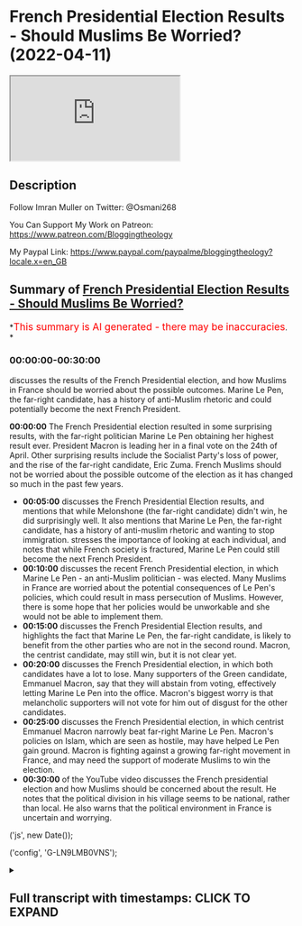 # French Presidential Election Results - Should Muslims Be Worried? (2022-04-11)

<iframe loading='lazy' allow='autoplay' src='https://www.youtube.com/embed/Gzqb26NhuAI'></iframe>

## Description

Follow Imran Muller on Twitter: @Osmani268

You Can Support My Work on Patreon:
<https://www.patreon.com/Bloggingtheology>

My Paypal Link:
<https://www.paypal.com/paypalme/bloggingtheology?locale.x=en_GB>

## Summary of [French Presidential Election Results - Should Muslims Be Worried?](https://www.youtube.com/watch?v=Gzqb26NhuAI)

*<span style="color:red; font-size:125%">This summary is AI generated - there may be inaccuracies</span>. *

### <a onclick="modifyYTiframeseektime('0')">00:00:00-00:30:00</a>

 discusses the results of the French Presidential election, and how Muslims in France should be worried about the possible outcomes. Marine Le Pen, the far-right candidate, has a history of anti-Muslim rhetoric and could potentially become the next French President.

**<a onclick="modifyYTiframeseektime('0')">00:00:00</a>** The French Presidential election resulted in some surprising results, with the far-right politician Marine Le Pen obtaining her highest result ever. President Macron is leading her in a final vote on the 24th of April. Other surprising results include the Socialist Party's loss of power, and the rise of the far-right candidate, Eric Zuma. French Muslims should not be worried about the possible outcome of the election as it has changed so much in the past few years.

* **<a onclick="modifyYTiframeseektime('300')">00:05:00</a>** discusses the French Presidential Election results, and mentions that while Melonshone (the far-right candidate) didn't win, he did surprisingly well. It also mentions that Marine Le Pen, the far-right candidate, has a history of anti-muslim rhetoric and wanting to stop immigration.  stresses the importance of looking at each individual, and notes that while French society is fractured, Marine Le Pen could still become the next French President.
* **<a onclick="modifyYTiframeseektime('600')">00:10:00</a>**  discusses the recent French Presidential election, in which Marine Le Pen - an anti-Muslim politician - was elected. Many Muslims in France are worried about the potential consequences of Le Pen's policies, which could result in mass persecution of Muslims. However, there is some hope that her policies would be unworkable and she would not be able to implement them.
* **<a onclick="modifyYTiframeseektime('900')">00:15:00</a>**  discusses the French Presidential Election results, and highlights the fact that Marine Le Pen, the far-right candidate, is likely to benefit from the other parties who are not in the second round. Macron, the centrist candidate, may still win, but it is not clear yet.
* **<a onclick="modifyYTiframeseektime('1200')">00:20:00</a>**  discusses the French Presidential election, in which both candidates have a lot to lose. Many supporters of the Green candidate, Emmanuel Macron, say that they will abstain from voting, effectively letting Marine Le Pen into the office. Macron's biggest worry is that melancholic supporters will not vote for him out of disgust for the other candidates.
* **<a onclick="modifyYTiframeseektime('1500')">00:25:00</a>**  discusses the French Presidential election, in which centrist Emmanuel Macron narrowly beat far-right Marine Le Pen. Macron's policies on Islam, which are seen as hostile, may have helped Le Pen gain ground. Macron is fighting against a growing far-right movement in France, and may need the support of moderate Muslims to win the election.
* **<a onclick="modifyYTiframeseektime('1800')">00:30:00</a>** of the YouTube video discusses the French presidential election and how Muslims should be concerned about the result. He notes that the political division in his village seems to be national, rather than local. He also warns that the political environment in France is uncertain and worrying.

('js', new Date());

('config', 'G-LN9LMB0VNS');

<details><summary><h2>Full transcript with timestamps: CLICK TO EXPAND</h2></summary>

<a onclick="modifyYTiframeseektime('3')">0:00:03</a> hello everyone and welcome to blogging  
<a onclick="modifyYTiframeseektime('5')">0:00:05</a> theology today i am delighted to talk to  
<a onclick="modifyYTiframeseektime('8')">0:00:08</a> imran muller welcome back sir  
<a onclick="modifyYTiframeseektime('11')">0:00:11</a> thank you very much for having me  
<a onclick="modifyYTiframeseektime('13')">0:00:13</a> imran as you i'm sure you know is a  
<a onclick="modifyYTiframeseektime('15')">0:00:15</a> specialist on britain's policies towards  
<a onclick="modifyYTiframeseektime('17')">0:00:17</a> muslims domestically and he has done  
<a onclick="modifyYTiframeseektime('20')">0:00:20</a> work assisting award-winning journalist  
<a onclick="modifyYTiframeseektime('22')">0:00:22</a> peter aborn on research for his  
<a onclick="modifyYTiframeseektime('24')">0:00:24</a> forthcoming book which is entitled the  
<a onclick="modifyYTiframeseektime('27')">0:00:27</a> fate of abraham why the west is wrong  
<a onclick="modifyYTiframeseektime('31')">0:00:31</a> about islam that's due to be published  
<a onclick="modifyYTiframeseektime('33')">0:00:33</a> next month  
<a onclick="modifyYTiframeseektime('35')">0:00:35</a> imran has also studied the french  
<a onclick="modifyYTiframeseektime('37')">0:00:37</a> attitude to its muslim population and is  
<a onclick="modifyYTiframeseektime('40')">0:00:40</a> particularly interested in france as a  
<a onclick="modifyYTiframeseektime('43')">0:00:43</a> comparison with britain  
<a onclick="modifyYTiframeseektime('45')">0:00:45</a> he is a student of history at cambridge  
<a onclick="modifyYTiframeseektime('48')">0:00:48</a> university and has written for  
<a onclick="modifyYTiframeseektime('50')">0:00:50</a> publications including traversing  
<a onclick="modifyYTiframeseektime('52')">0:00:52</a> tradition athwart and conservative home  
<a onclick="modifyYTiframeseektime('56')">0:00:56</a> and you can follow him on his twitter  
<a onclick="modifyYTiframeseektime('58')">0:00:58</a> handle uh at osmani 268 that's o s m a n  
<a onclick="modifyYTiframeseektime('64')">0:01:04</a> i  
<a onclick="modifyYTiframeseektime('64')">0:01:04</a> 2 6 8.  
<a onclick="modifyYTiframeseektime('67')">0:01:07</a> so  
<a onclick="modifyYTiframeseektime('68')">0:01:08</a> the 2022  
<a onclick="modifyYTiframeseektime('70')">0:01:10</a> present french presidential elections  
<a onclick="modifyYTiframeseektime('72')">0:01:12</a> took place yesterday with some  
<a onclick="modifyYTiframeseektime('75')">0:01:15</a> surprising results  
<a onclick="modifyYTiframeseektime('77')">0:01:17</a> uh here's one example the the far-right  
<a onclick="modifyYTiframeseektime('79')">0:01:19</a> politician marine le pen obtained her  
<a onclick="modifyYTiframeseektime('82')">0:01:22</a> highest result ever at the first round  
<a onclick="modifyYTiframeseektime('85')">0:01:25</a> of a presidential election on sunday  
<a onclick="modifyYTiframeseektime('89')">0:01:29</a> now she'll now go head-to-head with  
<a onclick="modifyYTiframeseektime('91')">0:01:31</a> president macron in a final vote on the  
<a onclick="modifyYTiframeseektime('94')">0:01:34</a> 24th of april and many will want to know  
<a onclick="modifyYTiframeseektime('98')">0:01:38</a> me included  
<a onclick="modifyYTiframeseektime('99')">0:01:39</a> how different could france be with le  
<a onclick="modifyYTiframeseektime('102')">0:01:42</a> pen as president  
<a onclick="modifyYTiframeseektime('105')">0:01:45</a> so could you kindly give us an update on  
<a onclick="modifyYTiframeseektime('107')">0:01:47</a> what is going on there other surprising  
<a onclick="modifyYTiframeseektime('109')">0:01:49</a> results as well and how worried should  
<a onclick="modifyYTiframeseektime('112')">0:01:52</a> french muslims be about the possible  
<a onclick="modifyYTiframeseektime('115')">0:01:55</a> outcome  
<a onclick="modifyYTiframeseektime('115')">0:01:55</a> Music  
<a onclick="modifyYTiframeseektime('117')">0:01:57</a> well i mean  
<a onclick="modifyYTiframeseektime('118')">0:01:58</a> that's a very good introduction very  
<a onclick="modifyYTiframeseektime('120')">0:02:00</a> good summary of the situation  
<a onclick="modifyYTiframeseektime('122')">0:02:02</a> the first thing that i would note is  
<a onclick="modifyYTiframeseektime('124')">0:02:04</a> that french politics  
<a onclick="modifyYTiframeseektime('126')">0:02:06</a> has changed so much  
<a onclick="modifyYTiframeseektime('128')">0:02:08</a> in the past few years so much so that  
<a onclick="modifyYTiframeseektime('130')">0:02:10</a> the two parties that used to be the main  
<a onclick="modifyYTiframeseektime('133')">0:02:13</a> political forces in the country so the  
<a onclick="modifyYTiframeseektime('136')">0:02:16</a> socialist party and the republicans have  
<a onclick="modifyYTiframeseektime('138')">0:02:18</a> been obliterated at this election so the  
<a onclick="modifyYTiframeseektime('141')">0:02:21</a> socialists um the socialist party  
<a onclick="modifyYTiframeseektime('143')">0:02:23</a> actually used to govern the country uh  
<a onclick="modifyYTiframeseektime('145')">0:02:25</a> not that long ago the socialist  
<a onclick="modifyYTiframeseektime('147')">0:02:27</a> candidate this time got one point eight  
<a onclick="modifyYTiframeseektime('149')">0:02:29</a> percent of the vote  
<a onclick="modifyYTiframeseektime('151')">0:02:31</a> yeah i mean  
<a onclick="modifyYTiframeseektime('153')">0:02:33</a> hello  
<a onclick="modifyYTiframeseektime('154')">0:02:34</a> it's very dramatic actually a dramatic  
<a onclick="modifyYTiframeseektime('157')">0:02:37</a> decline that basically is no socialist  
<a onclick="modifyYTiframeseektime('159')">0:02:39</a> party anymore essentially um and then  
<a onclick="modifyYTiframeseektime('162')">0:02:42</a> valerie cress who  
<a onclick="modifyYTiframeseektime('164')">0:02:44</a> at one point  
<a onclick="modifyYTiframeseektime('168')">0:02:48</a> looked like the front runner to  
<a onclick="modifyYTiframeseektime('169')">0:02:49</a> challenge macron so she's the republican  
<a onclick="modifyYTiframeseektime('172')">0:02:52</a> party candidate uh the center-right  
<a onclick="modifyYTiframeseektime('174')">0:02:54</a> candidate she only got 4.8 percent so uh  
<a onclick="modifyYTiframeseektime('178')">0:02:58</a> the republicans have essentially been  
<a onclick="modifyYTiframeseektime('179')">0:02:59</a> completely decimated as well uh  
<a onclick="modifyYTiframeseektime('181')">0:03:01</a> meanwhile eric zuma got 7.1 percent  
<a onclick="modifyYTiframeseektime('184')">0:03:04</a> which is  
<a onclick="modifyYTiframeseektime('186')">0:03:06</a> very disappointing for him and his  
<a onclick="modifyYTiframeseektime('188')">0:03:08</a> followers but on the other hand um it is  
<a onclick="modifyYTiframeseektime('190')">0:03:10</a> a significant achievement that he  
<a onclick="modifyYTiframeseektime('192')">0:03:12</a> started a political movement from  
<a onclick="modifyYTiframeseektime('194')">0:03:14</a> essentially nothing he got enough  
<a onclick="modifyYTiframeseektime('196')">0:03:16</a> signatures from elected officials to  
<a onclick="modifyYTiframeseektime('198')">0:03:18</a> actually be able to compete in the  
<a onclick="modifyYTiframeseektime('200')">0:03:20</a> election and then he got 7.1 percent of  
<a onclick="modifyYTiframeseektime('203')">0:03:23</a> the vote i mean that's nearly yeah one  
<a onclick="modifyYTiframeseektime('205')">0:03:25</a> in 10 french voters uh cast their vote  
<a onclick="modifyYTiframeseektime('209')">0:03:29</a> for eric zamor just a quick reminder  
<a onclick="modifyYTiframeseektime('211')">0:03:31</a> he's the guy who called for a ban on the  
<a onclick="modifyYTiframeseektime('215')">0:03:35</a> name muhammad that's how extreme his  
<a onclick="modifyYTiframeseektime('218')">0:03:38</a> anti-muslim rhetoric has been um but it  
<a onclick="modifyYTiframeseektime('221')">0:03:41</a> could be much it could have been much  
<a onclick="modifyYTiframeseektime('222')">0:03:42</a> worse he could have done much better um  
<a onclick="modifyYTiframeseektime('225')">0:03:45</a> the two candidates who will be heading  
<a onclick="modifyYTiframeseektime('227')">0:03:47</a> into the final vote on the 24th of april  
<a onclick="modifyYTiframeseektime('231')">0:03:51</a> are president macron and as you  
<a onclick="modifyYTiframeseektime('233')">0:03:53</a> mentioned marine le pen so macron has  
<a onclick="modifyYTiframeseektime('236')">0:03:56</a> got  
<a onclick="modifyYTiframeseektime('237')">0:03:57</a> 27.8 percent of the vote which is  
<a onclick="modifyYTiframeseektime('239')">0:03:59</a> actually um  
<a onclick="modifyYTiframeseektime('241')">0:04:01</a> very good for him he he did much better  
<a onclick="modifyYTiframeseektime('244')">0:04:04</a> than some people were expecting and then  
<a onclick="modifyYTiframeseektime('246')">0:04:06</a> it looked like he would do earlier in  
<a onclick="modifyYTiframeseektime('249')">0:04:09</a> the race and i think he was really  
<a onclick="modifyYTiframeseektime('250')">0:04:10</a> helped by actually russia's horrific  
<a onclick="modifyYTiframeseektime('253')">0:04:13</a> invasion of ukraine because he began to  
<a onclick="modifyYTiframeseektime('256')">0:04:16</a> look like more of a statesman and a lot  
<a onclick="modifyYTiframeseektime('258')">0:04:18</a> of french people who maybe didn't like  
<a onclick="modifyYTiframeseektime('261')">0:04:21</a> macron thought well at least he's  
<a onclick="modifyYTiframeseektime('263')">0:04:23</a> someone who actually looks like he can  
<a onclick="modifyYTiframeseektime('265')">0:04:25</a> be a proper president and lead the  
<a onclick="modifyYTiframeseektime('267')">0:04:27</a> country and we don't really trust marine  
<a onclick="modifyYTiframeseektime('270')">0:04:30</a> le pen to do that so uh macron is  
<a onclick="modifyYTiframeseektime('273')">0:04:33</a> leading le pen by about four percentage  
<a onclick="modifyYTiframeseektime('275')">0:04:35</a> points um and it it's not ultimately  
<a onclick="modifyYTiframeseektime('278')">0:04:38</a> that much he's done well but he faces a  
<a onclick="modifyYTiframeseektime('281')">0:04:41</a> significant uh challenge because you  
<a onclick="modifyYTiframeseektime('283')">0:04:43</a> know it's gonna be macron versus le pen  
<a onclick="modifyYTiframeseektime('286')">0:04:46</a> just those two uh in the final round i  
<a onclick="modifyYTiframeseektime('288')">0:04:48</a> think though the truly remarkable thing  
<a onclick="modifyYTiframeseektime('291')">0:04:51</a> about this election is that uh melon  
<a onclick="modifyYTiframeseektime('297')">0:04:57</a> uh the main left wing uh candidate he  
<a onclick="modifyYTiframeseektime('299')">0:04:59</a> got 22 percent of the vote  
<a onclick="modifyYTiframeseektime('302')">0:05:02</a> i was i was very surprised to see that i  
<a onclick="modifyYTiframeseektime('305')">0:05:05</a> mean  
<a onclick="modifyYTiframeseektime('306')">0:05:06</a> incredible um advance for him  
<a onclick="modifyYTiframeseektime('308')">0:05:08</a> politically i didn't see that happening  
<a onclick="modifyYTiframeseektime('310')">0:05:10</a> it is and he just got you know so it's  
<a onclick="modifyYTiframeseektime('312')">0:05:12</a> just like one  
<a onclick="modifyYTiframeseektime('314')">0:05:14</a> one percent less than le pen actually i  
<a onclick="modifyYTiframeseektime('316')">0:05:16</a> mean that's extraordinary now melons  
<a onclick="modifyYTiframeseektime('319')">0:05:19</a> supporters will all say that well the  
<a onclick="modifyYTiframeseektime('321')">0:05:21</a> fact that we have a divided left is why  
<a onclick="modifyYTiframeseektime('324')">0:05:24</a> melon shawn uh isn't placing macron in  
<a onclick="modifyYTiframeseektime('327')">0:05:27</a> the final round because you know four  
<a onclick="modifyYTiframeseektime('329')">0:05:29</a> point six percent of the vote went to  
<a onclick="modifyYTiframeseektime('331')">0:05:31</a> the green candidate uh yannick jadal um  
<a onclick="modifyYTiframeseektime('334')">0:05:34</a> the communist party candidate got 2.3  
<a onclick="modifyYTiframeseektime('337')">0:05:37</a> percent so actually if the left hadn't  
<a onclick="modifyYTiframeseektime('339')">0:05:39</a> been divided like that melonshone would  
<a onclick="modifyYTiframeseektime('341')">0:05:41</a> easily have surpassed uh le pen but you  
<a onclick="modifyYTiframeseektime('345')">0:05:45</a> know it's not to be but it is  
<a onclick="modifyYTiframeseektime('346')">0:05:46</a> extraordinary that people voted for that  
<a onclick="modifyYTiframeseektime('348')">0:05:48</a> melon he's rejected the  
<a onclick="modifyYTiframeseektime('352')">0:05:52</a> anti-immigrant rhetoric of both eric  
<a onclick="modifyYTiframeseektime('354')">0:05:54</a> zamor marine le pen and actually  
<a onclick="modifyYTiframeseektime('356')">0:05:56</a> procrasti as well he's also uh so he he  
<a onclick="modifyYTiframeseektime('359')">0:05:59</a> has a islamophobic record i should say  
<a onclick="modifyYTiframeseektime('362')">0:06:02</a> this islamophobia in france um straddles  
<a onclick="modifyYTiframeseektime('366')">0:06:06</a> the entire political spectrum so  
<a onclick="modifyYTiframeseektime('369')">0:06:09</a> melonshone has a record of saying uh you  
<a onclick="modifyYTiframeseektime('372')">0:06:12</a> know in france we don't wear the  
<a onclick="modifyYTiframeseektime('373')">0:06:13</a> headscarf he's been against muslim women  
<a onclick="modifyYTiframeseektime('376')">0:06:16</a> wearing the headscarf actually le pen a  
<a onclick="modifyYTiframeseektime('379')">0:06:19</a> few years ago she went to lebanon and  
<a onclick="modifyYTiframeseektime('381')">0:06:21</a> she entered a mosque she refused to  
<a onclick="modifyYTiframeseektime('384')">0:06:24</a> cover her head and melanchol defended  
<a onclick="modifyYTiframeseektime('386')">0:06:26</a> her and said no one tells french people  
<a onclick="modifyYTiframeseektime('389')">0:06:29</a> what to wear so how's this great  
<a onclick="modifyYTiframeseektime('390')">0:06:30</a> actually i actually remember that i  
<a onclick="modifyYTiframeseektime('392')">0:06:32</a> remember thinking what you know how can  
<a onclick="modifyYTiframeseektime('394')">0:06:34</a> the political left be supporting the far  
<a onclick="modifyYTiframeseektime('396')">0:06:36</a> right over what issue oh bashing muslims  
<a onclick="modifyYTiframeseektime('399')">0:06:39</a> that's when they're united oh god  
<a onclick="modifyYTiframeseektime('402')">0:06:42</a> yeah  
<a onclick="modifyYTiframeseektime('402')">0:06:42</a> exactly support for legacy for france's  
<a onclick="modifyYTiframeseektime('405')">0:06:45</a> secularism has been um it is hegemonic  
<a onclick="modifyYTiframeseektime('409')">0:06:49</a> uh but melon shawn he's shifted uh  
<a onclick="modifyYTiframeseektime('412')">0:06:52</a> more recently in the past few years so  
<a onclick="modifyYTiframeseektime('414')">0:06:54</a> in in 2020 when uh macron was ramping up  
<a onclick="modifyYTiframeseektime('417')">0:06:57</a> his um assault on muslim civil society  
<a onclick="modifyYTiframeseektime('420')">0:07:00</a> an anti-muslim rhetoric was really  
<a onclick="modifyYTiframeseektime('422')">0:07:02</a> reaching fever pitch  
<a onclick="modifyYTiframeseektime('425')">0:07:05</a> melancholism doesn't mean that we have  
<a onclick="modifyYTiframeseektime('427')">0:07:07</a> to hate a religion he said that in  
<a onclick="modifyYTiframeseektime('429')">0:07:09</a> france there is hatred of muslims dis uh  
<a onclick="modifyYTiframeseektime('432')">0:07:12</a> disguised as secularism so he has come  
<a onclick="modifyYTiframeseektime('435')">0:07:15</a> out against you know zamor's rhetoric he  
<a onclick="modifyYTiframeseektime('438')">0:07:18</a> ferociously debated zamor on what it  
<a onclick="modifyYTiframeseektime('441')">0:07:21</a> means to be french zamora was suggesting  
<a onclick="modifyYTiframeseektime('443')">0:07:23</a> that muslim migration is a threat to  
<a onclick="modifyYTiframeseektime('445')">0:07:25</a> france uh melanchol was opposing this  
<a onclick="modifyYTiframeseektime('448')">0:07:28</a> and he does have significant support  
<a onclick="modifyYTiframeseektime('450')">0:07:30</a> from uh ethnic minorities in france uh  
<a onclick="modifyYTiframeseektime('453')">0:07:33</a> and particularly uh north africans  
<a onclick="modifyYTiframeseektime('456')">0:07:36</a> actually so melancholy recognized that  
<a onclick="modifyYTiframeseektime('458')">0:07:38</a> um he needs to tap into that electorate  
<a onclick="modifyYTiframeseektime('461')">0:07:41</a> and uh that is not helpful for him to  
<a onclick="modifyYTiframeseektime('464')">0:07:44</a> also be jumping on the kind of uh  
<a onclick="modifyYTiframeseektime('467')">0:07:47</a> anti-muslim bandwagon so it's very  
<a onclick="modifyYTiframeseektime('469')">0:07:49</a> interesting that uh 22  
<a onclick="modifyYTiframeseektime('472')">0:07:52</a> of voters decided to back melonshot with  
<a onclick="modifyYTiframeseektime('475')">0:07:55</a> his rejection of the far-right populism  
<a onclick="modifyYTiframeseektime('479')">0:07:59</a> of uh marine le pen and eric zuma and  
<a onclick="modifyYTiframeseektime('482')">0:08:02</a> very significant and it really shows  
<a onclick="modifyYTiframeseektime('484')">0:08:04</a> that we can't you know we should never  
<a onclick="modifyYTiframeseektime('486')">0:08:06</a> judge um an entire people by you know  
<a onclick="modifyYTiframeseektime('489')">0:08:09</a> the actions or opinions of some some  
<a onclick="modifyYTiframeseektime('492')">0:08:12</a> within them you always look for the  
<a onclick="modifyYTiframeseektime('493')">0:08:13</a> individual there are individuals there  
<a onclick="modifyYTiframeseektime('495')">0:08:15</a> are there are many many people in france  
<a onclick="modifyYTiframeseektime('498')">0:08:18</a> who oppose the persecution of muslims  
<a onclick="modifyYTiframeseektime('500')">0:08:20</a> and say well  
<a onclick="modifyYTiframeseektime('501')">0:08:21</a> they are french citizens as well they  
<a onclick="modifyYTiframeseektime('504')">0:08:24</a> have the right to be here we shouldn't  
<a onclick="modifyYTiframeseektime('505')">0:08:25</a> oppose them there are lots of french  
<a onclick="modifyYTiframeseektime('507')">0:08:27</a> people who do think that and i would  
<a onclick="modifyYTiframeseektime('509')">0:08:29</a> stress that point to um the listeners  
<a onclick="modifyYTiframeseektime('512')">0:08:32</a> no no it's a very good point and  
<a onclick="modifyYTiframeseektime('514')">0:08:34</a> intriguing in my region of france where  
<a onclick="modifyYTiframeseektime('515')">0:08:35</a> i live in the in the shares which is  
<a onclick="modifyYTiframeseektime('517')">0:08:37</a> sort of south west france the uh the  
<a onclick="modifyYTiframeseektime('519')">0:08:39</a> split and the vote was pretty much the  
<a onclick="modifyYTiframeseektime('521')">0:08:41</a> same actually in that in that particular  
<a onclick="modifyYTiframeseektime('523')">0:08:43</a> region as it was uh nationally and even  
<a onclick="modifyYTiframeseektime('526')">0:08:46</a> in my village the the split has been  
<a onclick="modifyYTiframeseektime('528')">0:08:48</a> exactly the same so it looks as if  
<a onclick="modifyYTiframeseektime('530')">0:08:50</a> french society is uh fractured uh in in  
<a onclick="modifyYTiframeseektime('534')">0:08:54</a> in that way across the board but the the  
<a onclick="modifyYTiframeseektime('536')">0:08:56</a> the question i really have is about uh  
<a onclick="modifyYTiframeseektime('539')">0:08:59</a> this politician marine le pen who now i  
<a onclick="modifyYTiframeseektime('542')">0:09:02</a> mean there's a couple there's a couple  
<a onclick="modifyYTiframeseektime('543')">0:09:03</a> of weeks really now uh until the  
<a onclick="modifyYTiframeseektime('545')">0:09:05</a> election and anything as we know as  
<a onclick="modifyYTiframeseektime('547')">0:09:07</a> you've said anything can happen uh in  
<a onclick="modifyYTiframeseektime('550')">0:09:10</a> you know weak the cliche in britain is a  
<a onclick="modifyYTiframeseektime('552')">0:09:12</a> weak as a long term in politics two  
<a onclick="modifyYTiframeseektime('553')">0:09:13</a> weeks in france is even longer um  
<a onclick="modifyYTiframeseektime('556')">0:09:16</a> anything can happen so if she was  
<a onclick="modifyYTiframeseektime('559')">0:09:19</a> to become the next president of the  
<a onclick="modifyYTiframeseektime('562')">0:09:22</a> republic um what kind of france can we  
<a onclick="modifyYTiframeseektime('565')">0:09:25</a> expect to see what's going to happen to  
<a onclick="modifyYTiframeseektime('568')">0:09:28</a> what's what's she going to do do you  
<a onclick="modifyYTiframeseektime('570')">0:09:30</a> think  
<a onclick="modifyYTiframeseektime('571')">0:09:31</a> well i think it will be  
<a onclick="modifyYTiframeseektime('573')">0:09:33</a> very troubling she's not  
<a onclick="modifyYTiframeseektime('575')">0:09:35</a> her platform is not so dramatic as eric  
<a onclick="modifyYTiframeseektime('578')">0:09:38</a> zuma's who wanted to stop immigration  
<a onclick="modifyYTiframeseektime('580')">0:09:40</a> and you know ban arabic names um but le  
<a onclick="modifyYTiframeseektime('584')">0:09:44</a> pen is from the national rally party  
<a onclick="modifyYTiframeseektime('586')">0:09:46</a> which is renamed it used to be the  
<a onclick="modifyYTiframeseektime('588')">0:09:48</a> national front  
<a onclick="modifyYTiframeseektime('589')">0:09:49</a> um  
<a onclick="modifyYTiframeseektime('590')">0:09:50</a> and her father jean-marie le pen uh was  
<a onclick="modifyYTiframeseektime('594')">0:09:54</a> a very famous politician now this party  
<a onclick="modifyYTiframeseektime('597')">0:09:57</a> uh is a far-right party actually one of  
<a onclick="modifyYTiframeseektime('599')">0:09:59</a> their main barriers still today is that  
<a onclick="modifyYTiframeseektime('602')">0:10:02</a> many elderly people in france really see  
<a onclick="modifyYTiframeseektime('605')">0:10:05</a> them as having this far-right stigma  
<a onclick="modifyYTiframeseektime('607')">0:10:07</a> because they were  
<a onclick="modifyYTiframeseektime('608')">0:10:08</a> it was known for being a very  
<a onclick="modifyYTiframeseektime('610')">0:10:10</a> anti-semitic party actually a couple of  
<a onclick="modifyYTiframeseektime('613')">0:10:13</a> decades ago uh and uh this is a party  
<a onclick="modifyYTiframeseektime('616')">0:10:16</a> that opposed algerian independence so it  
<a onclick="modifyYTiframeseektime('619')">0:10:19</a> absolutely opposed france giving up  
<a onclick="modifyYTiframeseektime('622')">0:10:22</a> algeria so it has that legacy le pen has  
<a onclick="modifyYTiframeseektime('625')">0:10:25</a> always been  
<a onclick="modifyYTiframeseektime('627')">0:10:27</a> anti-muslim in her politics  
<a onclick="modifyYTiframeseektime('630')">0:10:30</a> ferociously so um her current platform  
<a onclick="modifyYTiframeseektime('633')">0:10:33</a> is that she wants to  
<a onclick="modifyYTiframeseektime('635')">0:10:35</a> ban  
<a onclick="modifyYTiframeseektime('636')">0:10:36</a> the  
<a onclick="modifyYTiframeseektime('637')">0:10:37</a> hijab  
<a onclick="modifyYTiframeseektime('638')">0:10:38</a> in all public places so currently the  
<a onclick="modifyYTiframeseektime('640')">0:10:40</a> hijab is banned in you know schools the  
<a onclick="modifyYTiframeseektime('643')">0:10:43</a> face veil is banned everywhere le pen  
<a onclick="modifyYTiframeseektime('645')">0:10:45</a> says no hijab in public places which is  
<a onclick="modifyYTiframeseektime('648')">0:10:48</a> remarkable because people are still  
<a onclick="modifyYTiframeseektime('650')">0:10:50</a> allowed to wear hoodies  
<a onclick="modifyYTiframeseektime('652')">0:10:52</a> so you can cover your head in some ways  
<a onclick="modifyYTiframeseektime('654')">0:10:54</a> but if it's if it's seen as a sign of  
<a onclick="modifyYTiframeseektime('656')">0:10:56</a> muslimness or islamic practice then it's  
<a onclick="modifyYTiframeseektime('659')">0:10:59</a> unacceptable  
<a onclick="modifyYTiframeseektime('662')">0:11:02</a> but that would result in mass  
<a onclick="modifyYTiframeseektime('664')">0:11:04</a> persecution of muslims in france i i i  
<a onclick="modifyYTiframeseektime('667')">0:11:07</a> mean  
<a onclick="modifyYTiframeseektime('668')">0:11:08</a> in my kind of subjective impression i i  
<a onclick="modifyYTiframeseektime('670')">0:11:10</a> don't get the impression that  
<a onclick="modifyYTiframeseektime('672')">0:11:12</a> muslim sisters wear the hijab as much as  
<a onclick="modifyYTiframeseektime('674')">0:11:14</a> they do in britain i mean in my kind of  
<a onclick="modifyYTiframeseektime('676')">0:11:16</a> toulouse and that but nevertheless it  
<a onclick="modifyYTiframeseektime('678')">0:11:18</a> will if the police have to enforce this  
<a onclick="modifyYTiframeseektime('680')">0:11:20</a> that means they're going to be basically  
<a onclick="modifyYTiframeseektime('682')">0:11:22</a> agents of persecution  
<a onclick="modifyYTiframeseektime('684')">0:11:24</a> on a massive  
<a onclick="modifyYTiframeseektime('687')">0:11:27</a> industrial scale targeting muslim women  
<a onclick="modifyYTiframeseektime('689')">0:11:29</a> and forcing them to deny their faith by  
<a onclick="modifyYTiframeseektime('692')">0:11:32</a> taking off  
<a onclick="modifyYTiframeseektime('693')">0:11:33</a> what is very  
<a onclick="modifyYTiframeseektime('694')">0:11:34</a> in a sense trivial a head scarf is not a  
<a onclick="modifyYTiframeseektime('696')">0:11:36</a> big deal and it would just  
<a onclick="modifyYTiframeseektime('698')">0:11:38</a> it would almost be like civil war it  
<a onclick="modifyYTiframeseektime('700')">0:11:40</a> would be  
<a onclick="modifyYTiframeseektime('701')">0:11:41</a> unspeakable in a an allegedly modern  
<a onclick="modifyYTiframeseektime('704')">0:11:44</a> liberal democracy in the west for that  
<a onclick="modifyYTiframeseektime('706')">0:11:46</a> to happen you know just reminds me of  
<a onclick="modifyYTiframeseektime('709')">0:11:49</a> similar incidents in the 1930s even it  
<a onclick="modifyYTiframeseektime('712')">0:11:52</a> would just be absolutely extraordinary i  
<a onclick="modifyYTiframeseektime('714')">0:11:54</a> just can't imagine how it would work in  
<a onclick="modifyYTiframeseektime('715')">0:11:55</a> practice as i'm trying to say  
<a onclick="modifyYTiframeseektime('717')">0:11:57</a> um yeah no  
<a onclick="modifyYTiframeseektime('719')">0:11:59</a> neither can i actually um and it it  
<a onclick="modifyYTiframeseektime('722')">0:12:02</a> would be um forced forced assimilation  
<a onclick="modifyYTiframeseektime('725')">0:12:05</a> um  
<a onclick="modifyYTiframeseektime('727')">0:12:07</a> it would make life  
<a onclick="modifyYTiframeseektime('728')">0:12:08</a> unlivable for many  
<a onclick="modifyYTiframeseektime('731')">0:12:11</a> women across the country actually they'd  
<a onclick="modifyYTiframeseektime('733')">0:12:13</a> have to make they'd have to make that  
<a onclick="modifyYTiframeseektime('735')">0:12:15</a> decision you know um  
<a onclick="modifyYTiframeseektime('738')">0:12:18</a> for the police it would be an  
<a onclick="modifyYTiframeseektime('739')">0:12:19</a> extraordinary task i mean it's it's  
<a onclick="modifyYTiframeseektime('742')">0:12:22</a> one can imagine that what would actually  
<a onclick="modifyYTiframeseektime('744')">0:12:24</a> happen is that in many areas where there  
<a onclick="modifyYTiframeseektime('747')">0:12:27</a> are lots of muslims uh women actually  
<a onclick="modifyYTiframeseektime('750')">0:12:30</a> would walk around  
<a onclick="modifyYTiframeseektime('751')">0:12:31</a> still wearing  
<a onclick="modifyYTiframeseektime('753')">0:12:33</a> the head stuff and um you know and then  
<a onclick="modifyYTiframeseektime('755')">0:12:35</a> a police car would come past and  
<a onclick="modifyYTiframeseektime('757')">0:12:37</a> everyone would say look police and  
<a onclick="modifyYTiframeseektime('759')">0:12:39</a> you can imagine it it'll be absolute  
<a onclick="modifyYTiframeseektime('761')">0:12:41</a> chaos and and people would uh resist it  
<a onclick="modifyYTiframeseektime('764')">0:12:44</a> reasonably uh they wouldn't want to just  
<a onclick="modifyYTiframeseektime('767')">0:12:47</a> so obey everyone wouldn't say yes this  
<a onclick="modifyYTiframeseektime('769')">0:12:49</a> is fine but there'd also be um  
<a onclick="modifyYTiframeseektime('772')">0:12:52</a> significant pushback from uh  
<a onclick="modifyYTiframeseektime('776')">0:12:56</a> the judiciary i think uh i think the  
<a onclick="modifyYTiframeseektime('780')">0:13:00</a> the machinery of the state would be  
<a onclick="modifyYTiframeseektime('782')">0:13:02</a> against le pen if she came into power  
<a onclick="modifyYTiframeseektime('785')">0:13:05</a> and wouldn't allow her to uh actually  
<a onclick="modifyYTiframeseektime('788')">0:13:08</a> implement some of this more extreme  
<a onclick="modifyYTiframeseektime('790')">0:13:10</a> stuff so so there is that hope because  
<a onclick="modifyYTiframeseektime('793')">0:13:13</a> they you know um these people don't they  
<a onclick="modifyYTiframeseektime('795')">0:13:15</a> don't agree with le pen's platform and  
<a onclick="modifyYTiframeseektime('798')">0:13:18</a> actually  
<a onclick="modifyYTiframeseektime('799')">0:13:19</a> the judiciary has a record of sometimes  
<a onclick="modifyYTiframeseektime('802')">0:13:22</a> actually reigning in some of the extreme  
<a onclick="modifyYTiframeseektime('805')">0:13:25</a> uh populism and saying that no this is  
<a onclick="modifyYTiframeseektime('808')">0:13:28</a> discrimination this isn't fair so there  
<a onclick="modifyYTiframeseektime('810')">0:13:30</a> is that hope uh that a lot of le pen's  
<a onclick="modifyYTiframeseektime('813')">0:13:33</a> platform would be unworkable and that  
<a onclick="modifyYTiframeseektime('815')">0:13:35</a> she won't be able to do it but imagine  
<a onclick="modifyYTiframeseektime('817')">0:13:37</a> being a muslim and having a president  
<a onclick="modifyYTiframeseektime('820')">0:13:40</a> who wants to do that stuff even if it's  
<a onclick="modifyYTiframeseektime('822')">0:13:42</a> not actually being implemented it's  
<a onclick="modifyYTiframeseektime('824')">0:13:44</a> still very significant and then you can  
<a onclick="modifyYTiframeseektime('826')">0:13:46</a> imagine how the rhetoric might escalate  
<a onclick="modifyYTiframeseektime('828')">0:13:48</a> as well but le pen she also has other  
<a onclick="modifyYTiframeseektime('830')">0:13:50</a> policies targeting muslims and she has  
<a onclick="modifyYTiframeseektime('833')">0:13:53</a> blatantly nativist political policies so  
<a onclick="modifyYTiframeseektime('835')">0:13:55</a> she says um we should prioritize native  
<a onclick="modifyYTiframeseektime('839')">0:13:59</a> french citizens when it comes to um  
<a onclick="modifyYTiframeseektime('843')">0:14:03</a> health care and housing and that kind of  
<a onclick="modifyYTiframeseektime('845')">0:14:05</a> thing i mean all this would be  
<a onclick="modifyYTiframeseektime('846')">0:14:06</a> absolutely unthinkable in britain you  
<a onclick="modifyYTiframeseektime('849')">0:14:09</a> couldn't i mean the conservative  
<a onclick="modifyYTiframeseektime('850')">0:14:10</a> government you couldn't imagine  
<a onclick="modifyYTiframeseektime('853')">0:14:13</a> them saying anything like that it'd be  
<a onclick="modifyYTiframeseektime('855')">0:14:15</a> completely beyond the pale but that is  
<a onclick="modifyYTiframeseektime('857')">0:14:17</a> being proposed by le pen she's also  
<a onclick="modifyYTiframeseektime('860')">0:14:20</a> saying something extraordinary which is  
<a onclick="modifyYTiframeseektime('862')">0:14:22</a> that we should strip french citizenship  
<a onclick="modifyYTiframeseektime('865')">0:14:25</a> from those who espouse extreme islamist  
<a onclick="modifyYTiframeseektime('868')">0:14:28</a> views now the problem is is that you  
<a onclick="modifyYTiframeseektime('871')">0:14:31</a> know  
<a onclick="modifyYTiframeseektime('872')">0:14:32</a> how is extreme islamists being defined  
<a onclick="modifyYTiframeseektime('875')">0:14:35</a> because japan defines islamists as you  
<a onclick="modifyYTiframeseektime('878')">0:14:38</a> know just conservative muslim practice  
<a onclick="modifyYTiframeseektime('881')">0:14:41</a> and  
<a onclick="modifyYTiframeseektime('881')">0:14:41</a> defending the hijab for example wouldn't  
<a onclick="modifyYTiframeseektime('883')">0:14:43</a> women have a right  
<a onclick="modifyYTiframeseektime('885')">0:14:45</a> extreme radical stripping of history but  
<a onclick="modifyYTiframeseektime('888')">0:14:48</a> by the way a lot of muslims are  
<a onclick="modifyYTiframeseektime('889')">0:14:49</a> obviously uh in france are born in  
<a onclick="modifyYTiframeseektime('891')">0:14:51</a> france um  
<a onclick="modifyYTiframeseektime('893')">0:14:53</a> stripped of their citizenship where they  
<a onclick="modifyYTiframeseektime('895')">0:14:55</a> gonna go  
<a onclick="modifyYTiframeseektime('896')">0:14:56</a> iceland norway i mean seriously i mean  
<a onclick="modifyYTiframeseektime('899')">0:14:59</a> where do you go to a stateless person  
<a onclick="modifyYTiframeseektime('901')">0:15:01</a> who's actually born in the country  
<a onclick="modifyYTiframeseektime('902')">0:15:02</a> you've just taken his country from i  
<a onclick="modifyYTiframeseektime('903')">0:15:03</a> don't get the logic of that um anyway  
<a onclick="modifyYTiframeseektime('906')">0:15:06</a> it's a completely unworkable plan and it  
<a onclick="modifyYTiframeseektime('908')">0:15:08</a> sends a quite chilling message to um you  
<a onclick="modifyYTiframeseektime('912')">0:15:12</a> know to to muslims that they're not as  
<a onclick="modifyYTiframeseektime('914')">0:15:14</a> french as other people because their  
<a onclick="modifyYTiframeseektime('916')">0:15:16</a> citizenship is conditional on them  
<a onclick="modifyYTiframeseektime('918')">0:15:18</a> actually having the right views so it's  
<a onclick="modifyYTiframeseektime('920')">0:15:20</a> it's an extreme uh implementation of  
<a onclick="modifyYTiframeseektime('923')">0:15:23</a> thought crime actually very very  
<a onclick="modifyYTiframeseektime('926')">0:15:26</a> worrying uh for french muslims so the  
<a onclick="modifyYTiframeseektime('928')">0:15:28</a> platform is it's not quite as extreme as  
<a onclick="modifyYTiframeseektime('930')">0:15:30</a> zamus and she has she she hasn't  
<a onclick="modifyYTiframeseektime('933')">0:15:33</a> exactly  
<a onclick="modifyYTiframeseektime('934')">0:15:34</a> prioritized um the discussion of islam  
<a onclick="modifyYTiframeseektime('938')">0:15:38</a> in her election campaign because she's  
<a onclick="modifyYTiframeseektime('940')">0:15:40</a> wanted to distinguish herself from zamos  
<a onclick="modifyYTiframeseektime('943')">0:15:43</a> so she's wanted to say well summer's the  
<a onclick="modifyYTiframeseektime('945')">0:15:45</a> kind of um the crazy far right one uh  
<a onclick="modifyYTiframeseektime('948')">0:15:48</a> that you should be scared of compared to  
<a onclick="modifyYTiframeseektime('950')">0:15:50</a> him i'm reasonable i have all these um  
<a onclick="modifyYTiframeseektime('953')">0:15:53</a> you know views on the economy she does  
<a onclick="modifyYTiframeseektime('954')">0:15:54</a> have lots of other policies economic  
<a onclick="modifyYTiframeseektime('957')">0:15:57</a> policies um but she does there is this  
<a onclick="modifyYTiframeseektime('960')">0:16:00</a> core um  
<a onclick="modifyYTiframeseektime('962')">0:16:02</a> anti-muslim impetus to uh le pen's  
<a onclick="modifyYTiframeseektime('965')">0:16:05</a> politics but i think people should be  
<a onclick="modifyYTiframeseektime('967')">0:16:07</a> very worried about  
<a onclick="modifyYTiframeseektime('969')">0:16:09</a> doesn't she want to get france out of  
<a onclick="modifyYTiframeseektime('971')">0:16:11</a> nato and and possibly out of the eu as  
<a onclick="modifyYTiframeseektime('974')">0:16:14</a> well i mean she so she's gone back on on  
<a onclick="modifyYTiframeseektime('976')">0:16:16</a> some of those older she used to be  
<a onclick="modifyYTiframeseektime('978')">0:16:18</a> anti-eu now she's actually she's given  
<a onclick="modifyYTiframeseektime('981')">0:16:21</a> up on that because it was proving  
<a onclick="modifyYTiframeseektime('983')">0:16:23</a> a lot of these positions were just  
<a onclick="modifyYTiframeseektime('984')">0:16:24</a> proving too toxic you know previously  
<a onclick="modifyYTiframeseektime('987')">0:16:27</a> she had some sort of sympathy for putin  
<a onclick="modifyYTiframeseektime('990')">0:16:30</a> as well she's obviously gone back on  
<a onclick="modifyYTiframeseektime('992')">0:16:32</a> that now because it's so it's considered  
<a onclick="modifyYTiframeseektime('994')">0:16:34</a> a little bit unacceptable yeah yeah yeah  
<a onclick="modifyYTiframeseektime('998')">0:16:38</a> exactly so le pen has undergone a  
<a onclick="modifyYTiframeseektime('1000')">0:16:40</a> rebranding and actually is quite a  
<a onclick="modifyYTiframeseektime('1002')">0:16:42</a> successful uh rebranding i think  
<a onclick="modifyYTiframeseektime('1005')">0:16:45</a> right so she doesn't want to leave nato  
<a onclick="modifyYTiframeseektime('1007')">0:16:47</a> anymore as well is that still no no as  
<a onclick="modifyYTiframeseektime('1010')">0:16:50</a> as far as i'm as far as i know um that's  
<a onclick="modifyYTiframeseektime('1012')">0:16:52</a> not on the table anymore right so she's  
<a onclick="modifyYTiframeseektime('1014')">0:16:54</a> clipped back a lot of her more radical  
<a onclick="modifyYTiframeseektime('1016')">0:16:56</a> policies uh except when it comes uh  
<a onclick="modifyYTiframeseektime('1019')">0:16:59</a> uh to to muslims it seems so next  
<a onclick="modifyYTiframeseektime('1022')">0:17:02</a> question really is we got a couple of  
<a onclick="modifyYTiframeseektime('1023')">0:17:03</a> weeks then until the uh final vote on  
<a onclick="modifyYTiframeseektime('1026')">0:17:06</a> the 24th of april in france a lot can  
<a onclick="modifyYTiframeseektime('1029')">0:17:09</a> happen between now and then but just  
<a onclick="modifyYTiframeseektime('1032')">0:17:12</a> just speculating for a second so i'm  
<a onclick="modifyYTiframeseektime('1034')">0:17:14</a> assuming that zamor's support the seven  
<a onclick="modifyYTiframeseektime('1037')">0:17:17</a> point whatever it was support that went  
<a onclick="modifyYTiframeseektime('1039')">0:17:19</a> to him during the first round will  
<a onclick="modifyYTiframeseektime('1041')">0:17:21</a> automatically go to le pen i mean who  
<a onclick="modifyYTiframeseektime('1043')">0:17:23</a> else they're going to vote for they're  
<a onclick="modifyYTiframeseektime('1043')">0:17:23</a> not going to vote for  
<a onclick="modifyYTiframeseektime('1045')">0:17:25</a> the socialists or macron are they so  
<a onclick="modifyYTiframeseektime('1047')">0:17:27</a> okay so she'll benefit from that  
<a onclick="modifyYTiframeseektime('1049')">0:17:29</a> but then macron may well benefit from  
<a onclick="modifyYTiframeseektime('1053')">0:17:33</a> uh the the other parties uh who are not  
<a onclick="modifyYTiframeseektime('1056')">0:17:36</a> in the in the second round so  
<a onclick="modifyYTiframeseektime('1058')">0:17:38</a> how's this all gonna balance out do you  
<a onclick="modifyYTiframeseektime('1060')">0:17:40</a> think in the maths  
<a onclick="modifyYTiframeseektime('1061')">0:17:41</a> is macron gonna win because he will get  
<a onclick="modifyYTiframeseektime('1064')">0:17:44</a> the others supporting him during the  
<a onclick="modifyYTiframeseektime('1066')">0:17:46</a> second round  
<a onclick="modifyYTiframeseektime('1068')">0:17:48</a> um  
<a onclick="modifyYTiframeseektime('1069')">0:17:49</a> unfortunately i don't think it uh i  
<a onclick="modifyYTiframeseektime('1071')">0:17:51</a> don't think it is very clear that macron  
<a onclick="modifyYTiframeseektime('1074')">0:17:54</a> will win um the the maths doesn't  
<a onclick="modifyYTiframeseektime('1076')">0:17:56</a> support of course uh you know  
<a onclick="modifyYTiframeseektime('1078')">0:17:58</a> there are two weeks left a lot can  
<a onclick="modifyYTiframeseektime('1082')">0:18:02</a> happen in two weeks so anyway we can't  
<a onclick="modifyYTiframeseektime('1084')">0:18:04</a> sort of look at the picture today and  
<a onclick="modifyYTiframeseektime('1086')">0:18:06</a> say and map that onto two weeks from now  
<a onclick="modifyYTiframeseektime('1089')">0:18:09</a> um but also there is  
<a onclick="modifyYTiframeseektime('1091')">0:18:11</a> it's not so straightforward as uh  
<a onclick="modifyYTiframeseektime('1094')">0:18:14</a> melancholic supporters will uh go to  
<a onclick="modifyYTiframeseektime('1096')">0:18:16</a> macron or even though some more  
<a onclick="modifyYTiframeseektime('1098')">0:18:18</a> supporters actually will vote for le pen  
<a onclick="modifyYTiframeseektime('1101')">0:18:21</a> so i think the first thing i'd say is  
<a onclick="modifyYTiframeseektime('1103')">0:18:23</a> that le pen is the candidate that macron  
<a onclick="modifyYTiframeseektime('1106')">0:18:26</a> wanted to face uh in  
<a onclick="modifyYTiframeseektime('1109')">0:18:29</a> in the second round of the election he  
<a onclick="modifyYTiframeseektime('1110')">0:18:30</a> didn't want to go up against zamur and  
<a onclick="modifyYTiframeseektime('1113')">0:18:33</a> that's because zamora was an  
<a onclick="modifyYTiframeseektime('1115')">0:18:35</a> unpredictable candidate um le pen she  
<a onclick="modifyYTiframeseektime('1118')">0:18:38</a> has the support of the  
<a onclick="modifyYTiframeseektime('1119')">0:18:39</a> anti-establishment nationalist right but  
<a onclick="modifyYTiframeseektime('1122')">0:18:42</a> the establishment right really doesn't  
<a onclick="modifyYTiframeseektime('1125')">0:18:45</a> like le pen and samoa um was gaining a  
<a onclick="modifyYTiframeseektime('1128')">0:18:48</a> lot of support from the establishment  
<a onclick="modifyYTiframeseektime('1130')">0:18:50</a> right so there was the fear that if it's  
<a onclick="modifyYTiframeseektime('1133')">0:18:53</a> zamor versus  
<a onclick="modifyYTiframeseektime('1135')">0:18:55</a> macron and people had to choose actually  
<a onclick="modifyYTiframeseektime('1137')">0:18:57</a> zamur could end up somehow reuniting the  
<a onclick="modifyYTiframeseektime('1141')">0:19:01</a> establishment right with the  
<a onclick="modifyYTiframeseektime('1142')">0:19:02</a> anti-establishment nationalist run and  
<a onclick="modifyYTiframeseektime('1144')">0:19:04</a> then he could win and le pen  
<a onclick="modifyYTiframeseektime('1147')">0:19:07</a> doesn't have that same kind of mass  
<a onclick="modifyYTiframeseektime('1149')">0:19:09</a> appeal she's predictable macron's faced  
<a onclick="modifyYTiframeseektime('1152')">0:19:12</a> her before so he didn't want to go up  
<a onclick="modifyYTiframeseektime('1154')">0:19:14</a> against le pen so he'll be happy uh  
<a onclick="modifyYTiframeseektime('1157')">0:19:17</a> right now to be facing uh le pen um  
<a onclick="modifyYTiframeseektime('1161')">0:19:21</a> but it's it you know 76 percent of the  
<a onclick="modifyYTiframeseektime('1165')">0:19:25</a> most supporters will vote for le pen uh  
<a onclick="modifyYTiframeseektime('1168')">0:19:28</a> four percent bizarrely for macron for  
<a onclick="modifyYTiframeseektime('1171')">0:19:31</a> whatever reason  
<a onclick="modifyYTiframeseektime('1173')">0:19:33</a> okay potentially because they they're  
<a onclick="modifyYTiframeseektime('1175')">0:19:35</a> hoping that things will get worse and  
<a onclick="modifyYTiframeseektime('1177')">0:19:37</a> then um some more can sort of make an  
<a onclick="modifyYTiframeseektime('1180')">0:19:40</a> epic comeback in a few years  
<a onclick="modifyYTiframeseektime('1182')">0:19:42</a> that kind of thing but but the rest this  
<a onclick="modifyYTiframeseektime('1184')">0:19:44</a> is a significant part 20  
<a onclick="modifyYTiframeseektime('1186')">0:19:46</a> of the more supporters don't aren't  
<a onclick="modifyYTiframeseektime('1188')">0:19:48</a> gonna vote they say that they'll abstain  
<a onclick="modifyYTiframeseektime('1192')">0:19:52</a> so actually  
<a onclick="modifyYTiframeseektime('1193')">0:19:53</a> le pen's challenge is to try and draw in  
<a onclick="modifyYTiframeseektime('1196')">0:19:56</a> a lot of these supporters and they'll  
<a onclick="modifyYTiframeseektime('1197')">0:19:57</a> abstain because you know they don't like  
<a onclick="modifyYTiframeseektime('1199')">0:19:59</a> le pen uh a lot of these are more  
<a onclick="modifyYTiframeseektime('1201')">0:20:01</a> supporters  
<a onclick="modifyYTiframeseektime('1203')">0:20:03</a> so why why do they like le pen i mean  
<a onclick="modifyYTiframeseektime('1205')">0:20:05</a> basically they're kind of cut off from  
<a onclick="modifyYTiframeseektime('1207')">0:20:07</a> the same cloth aren't they they're not  
<a onclick="modifyYTiframeseektime('1209')">0:20:09</a> that different so what why on earth  
<a onclick="modifyYTiframeseektime('1211')">0:20:11</a> would they not vote for le pen to keep  
<a onclick="modifyYTiframeseektime('1213')">0:20:13</a> out  
<a onclick="modifyYTiframeseektime('1214')">0:20:14</a> macro i i don't see what's there  
<a onclick="modifyYTiframeseektime('1217')">0:20:17</a> le pen comes from a different um  
<a onclick="modifyYTiframeseektime('1220')">0:20:20</a> political tradition so you know she's  
<a onclick="modifyYTiframeseektime('1223')">0:20:23</a> seen as quite toxic uh by many people  
<a onclick="modifyYTiframeseektime('1226')">0:20:26</a> who sort of revere uh  
<a onclick="modifyYTiframeseektime('1228')">0:20:28</a> de gaulle and  
<a onclick="modifyYTiframeseektime('1230')">0:20:30</a> you know a kind of more traditional  
<a onclick="modifyYTiframeseektime('1232')">0:20:32</a> establishment vision of france and the  
<a onclick="modifyYTiframeseektime('1234')">0:20:34</a> national front uh le pen's party was  
<a onclick="modifyYTiframeseektime('1238')">0:20:38</a> always sort of defined in opposition to  
<a onclick="modifyYTiframeseektime('1240')">0:20:40</a> that and so among  
<a onclick="modifyYTiframeseektime('1242')">0:20:42</a> elderly  
<a onclick="modifyYTiframeseektime('1243')">0:20:43</a> voters in particular they really don't  
<a onclick="modifyYTiframeseektime('1246')">0:20:46</a> you know a lot of them don't like le pen  
<a onclick="modifyYTiframeseektime('1248')">0:20:48</a> because of this connection whereas zamor  
<a onclick="modifyYTiframeseektime('1251')">0:20:51</a> doesn't have that problem and that's why  
<a onclick="modifyYTiframeseektime('1253')">0:20:53</a> they've got all that baggage then that  
<a onclick="modifyYTiframeseektime('1255')">0:20:55</a> uh le pen and particularly her father of  
<a onclick="modifyYTiframeseektime('1257')">0:20:57</a> course uh most famously has he is his  
<a onclick="modifyYTiframeseektime('1260')">0:21:00</a> neo-nazi uh connections historically and  
<a onclick="modifyYTiframeseektime('1263')">0:21:03</a> she's from that kind of family tree  
<a onclick="modifyYTiframeseektime('1266')">0:21:06</a> whereas zimmer perhaps being jewish  
<a onclick="modifyYTiframeseektime('1268')">0:21:08</a> you know ancestry-wise algerian and so  
<a onclick="modifyYTiframeseektime('1271')">0:21:11</a> on doesn't obviously doesn't have that  
<a onclick="modifyYTiframeseektime('1272')">0:21:12</a> baggage  
<a onclick="modifyYTiframeseektime('1274')">0:21:14</a> yeah and also zamora is able to get um  
<a onclick="modifyYTiframeseektime('1277')">0:21:17</a> some catholic support that le pen isn't  
<a onclick="modifyYTiframeseektime('1279')">0:21:19</a> able to get because le pen is an avowed  
<a onclick="modifyYTiframeseektime('1282')">0:21:22</a> secularist so she says islam shouldn't  
<a onclick="modifyYTiframeseektime('1284')">0:21:24</a> be allowed in the public sphere but you  
<a onclick="modifyYTiframeseektime('1286')">0:21:26</a> know neither should christianity whereas  
<a onclick="modifyYTiframeseektime('1289')">0:21:29</a> the more zuma's rhetoric was all about  
<a onclick="modifyYTiframeseektime('1291')">0:21:31</a> um  
<a onclick="modifyYTiframeseektime('1292')">0:21:32</a> you know asserting a kind of christian  
<a onclick="modifyYTiframeseektime('1294')">0:21:34</a> frenchness so for that reason actually  
<a onclick="modifyYTiframeseektime('1296')">0:21:36</a> uh  
<a onclick="modifyYTiframeseektime('1297')">0:21:37</a> some zamur supporters  
<a onclick="modifyYTiframeseektime('1299')">0:21:39</a> won't want to vote for le pen so that's  
<a onclick="modifyYTiframeseektime('1301')">0:21:41</a> a challenge for le pen um now valerie  
<a onclick="modifyYTiframeseektime('1305')">0:21:45</a> the cress she told her supporters to  
<a onclick="modifyYTiframeseektime('1307')">0:21:47</a> vote for macron so she said le pen she  
<a onclick="modifyYTiframeseektime('1310')">0:21:50</a> said this last night she gave a speech  
<a onclick="modifyYTiframeseektime('1312')">0:21:52</a> she said yeah i've lost um le pen's too  
<a onclick="modifyYTiframeseektime('1315')">0:21:55</a> extreme so vote for macron but they're  
<a onclick="modifyYTiframeseektime('1318')">0:21:58</a> not going to do this uh 30  
<a onclick="modifyYTiframeseektime('1320')">0:22:00</a> of picrest supporters will actually  
<a onclick="modifyYTiframeseektime('1322')">0:22:02</a> abstain i mean levels of abstention  
<a onclick="modifyYTiframeseektime('1326')">0:22:06</a> clearly in this election this is the  
<a onclick="modifyYTiframeseektime('1328')">0:22:08</a> wild card isn't it this is the joker in  
<a onclick="modifyYTiframeseektime('1330')">0:22:10</a> the pack abstentions you can't just as  
<a onclick="modifyYTiframeseektime('1332')">0:22:12</a> as you've said you can't just transfer  
<a onclick="modifyYTiframeseektime('1334')">0:22:14</a> they voted this way they're now gonna  
<a onclick="modifyYTiframeseektime('1336')">0:22:16</a> vote this way because that's the natural  
<a onclick="modifyYTiframeseektime('1338')">0:22:18</a> they may abstain and and this is really  
<a onclick="modifyYTiframeseektime('1341')">0:22:21</a> wild because how can you predict this  
<a onclick="modifyYTiframeseektime('1343')">0:22:23</a> outcome if you've got so many people who  
<a onclick="modifyYTiframeseektime('1345')">0:22:25</a> just simply may refuse to vote at all  
<a onclick="modifyYTiframeseektime('1348')">0:22:28</a> because they're just disgusted by the  
<a onclick="modifyYTiframeseektime('1350')">0:22:30</a> alternatives i suppose  
<a onclick="modifyYTiframeseektime('1352')">0:22:32</a> this is why both le pen and macron have  
<a onclick="modifyYTiframeseektime('1354')">0:22:34</a> to work so hard over the next few weeks  
<a onclick="modifyYTiframeseektime('1356')">0:22:36</a> to try and you know encourage voter  
<a onclick="modifyYTiframeseektime('1359')">0:22:39</a> turnout and to say to people who don't  
<a onclick="modifyYTiframeseektime('1361')">0:22:41</a> want to vote for anyone that you should  
<a onclick="modifyYTiframeseektime('1363')">0:22:43</a> vote for me so  
<a onclick="modifyYTiframeseektime('1365')">0:22:45</a> 35 percent of procrasti supporters say  
<a onclick="modifyYTiframeseektime('1369')">0:22:49</a> they'll vote le pen despite picres  
<a onclick="modifyYTiframeseektime('1372')">0:22:52</a> saying  
<a onclick="modifyYTiframeseektime('1373')">0:22:53</a> um don't vote for le pen 35  
<a onclick="modifyYTiframeseektime('1376')">0:22:56</a> 35 of them say they'll vote for macron  
<a onclick="modifyYTiframeseektime('1378')">0:22:58</a> so it's sort of evenly split and then  
<a onclick="modifyYTiframeseektime('1380')">0:23:00</a> you've got the 30 who are going to  
<a onclick="modifyYTiframeseektime('1381')">0:23:01</a> abstain so it's not looking too good for  
<a onclick="modifyYTiframeseektime('1385')">0:23:05</a> macron in that sense either meanwhile  
<a onclick="modifyYTiframeseektime('1387')">0:23:07</a> supporters of the green candidate uh a  
<a onclick="modifyYTiframeseektime('1390')">0:23:10</a> shocking  
<a onclick="modifyYTiframeseektime('1391')">0:23:11</a> 38  
<a onclick="modifyYTiframeseektime('1392')">0:23:12</a> of them say that they'll abstain from  
<a onclick="modifyYTiframeseektime('1395')">0:23:15</a> voting so they won't support macron now  
<a onclick="modifyYTiframeseektime('1398')">0:23:18</a> we might think you know this is strange  
<a onclick="modifyYTiframeseektime('1400')">0:23:20</a> but why but  
<a onclick="modifyYTiframeseektime('1402')">0:23:22</a> why would they not because okay macron  
<a onclick="modifyYTiframeseektime('1404')">0:23:24</a> may be bad but it's not as bad as the  
<a onclick="modifyYTiframeseektime('1406')">0:23:26</a> alternative so why would they sit on  
<a onclick="modifyYTiframeseektime('1407')">0:23:27</a> their hands and  
<a onclick="modifyYTiframeseektime('1409')">0:23:29</a> maybe even effectively let le pen in by  
<a onclick="modifyYTiframeseektime('1412')">0:23:32</a> refusing to participate i just don't see  
<a onclick="modifyYTiframeseektime('1414')">0:23:34</a> the logic in there unless i'm missing  
<a onclick="modifyYTiframeseektime('1416')">0:23:36</a> some obvious point here they don't uh  
<a onclick="modifyYTiframeseektime('1418')">0:23:38</a> many of them don't necessarily see le  
<a onclick="modifyYTiframeseektime('1420')">0:23:40</a> pen as um  
<a onclick="modifyYTiframeseektime('1422')">0:23:42</a> that terrible because you know the green  
<a onclick="modifyYTiframeseektime('1424')">0:23:44</a> candidate actually uh he's anti-muslim  
<a onclick="modifyYTiframeseektime('1428')">0:23:48</a> um as well to an extent  
<a onclick="modifyYTiframeseektime('1430')">0:23:50</a> on the one hand um he has opposed some  
<a onclick="modifyYTiframeseektime('1433')">0:23:53</a> of the kind of you know anti-muslim  
<a onclick="modifyYTiframeseektime('1435')">0:23:55</a> rhetoric he has that's true but he's  
<a onclick="modifyYTiframeseektime('1438')">0:23:58</a> also uh supported a ban on ritual  
<a onclick="modifyYTiframeseektime('1441')">0:24:01</a> slaughter so that's halal and kosher  
<a onclick="modifyYTiframeseektime('1443')">0:24:03</a> slaughter so it's not so clear for many  
<a onclick="modifyYTiframeseektime('1446')">0:24:06</a> of these supporters of the the green  
<a onclick="modifyYTiframeseektime('1447')">0:24:07</a> candidate that le pen is uh you know  
<a onclick="modifyYTiframeseektime('1450')">0:24:10</a> completely evil anything and that's why  
<a onclick="modifyYTiframeseektime('1452')">0:24:12</a> you've got this kind of nearly 40  
<a onclick="modifyYTiframeseektime('1454')">0:24:14</a> percent that are actually going to  
<a onclick="modifyYTiframeseektime('1455')">0:24:15</a> abstain 50 56  
<a onclick="modifyYTiframeseektime('1458')">0:24:18</a> i think um are gonna vote macron and  
<a onclick="modifyYTiframeseektime('1461')">0:24:21</a> then you'll have a few you know about  
<a onclick="modifyYTiframeseektime('1463')">0:24:23</a> five five six percent i think that will  
<a onclick="modifyYTiframeseektime('1465')">0:24:25</a> go for uh le pen but it's still you know  
<a onclick="modifyYTiframeseektime('1469')">0:24:29</a> it's it's a race where um both  
<a onclick="modifyYTiframeseektime('1471')">0:24:31</a> candidates have a lot to to win and to  
<a onclick="modifyYTiframeseektime('1474')">0:24:34</a> lose now most worrying for macron of  
<a onclick="modifyYTiframeseektime('1476')">0:24:36</a> course is that melancholic supporters  
<a onclick="modifyYTiframeseektime('1479')">0:24:39</a> are not just going to straightforwardly  
<a onclick="modifyYTiframeseektime('1481')">0:24:41</a> go over to his side i mean 44  
<a onclick="modifyYTiframeseektime('1485')">0:24:45</a> say  
<a onclick="modifyYTiframeseektime('1486')">0:24:46</a> will abstain or at least you know  
<a onclick="modifyYTiframeseektime('1488')">0:24:48</a> they'll vote a blank so they'll go and  
<a onclick="modifyYTiframeseektime('1490')">0:24:50</a> vote they'll leave it blank so and  
<a onclick="modifyYTiframeseektime('1492')">0:24:52</a> that's because a lot of these supporters  
<a onclick="modifyYTiframeseektime('1494')">0:24:54</a> they say well both these candidates um  
<a onclick="modifyYTiframeseektime('1496')">0:24:56</a> are awful we hate macron we can't  
<a onclick="modifyYTiframeseektime('1500')">0:25:00</a> justify voting for him it's actually is  
<a onclick="modifyYTiframeseektime('1503')">0:25:03</a> it's understandable uh in a sense uh but  
<a onclick="modifyYTiframeseektime('1506')">0:25:06</a> of course  
<a onclick="modifyYTiframeseektime('1507')">0:25:07</a> this  
<a onclick="modifyYTiframeseektime('1509')">0:25:09</a> le pen and then  
<a onclick="modifyYTiframeseektime('1514')">0:25:14</a> you know we've got a bit of a freeze on  
<a onclick="modifyYTiframeseektime('1515')">0:25:15</a> the screen here i don't know if um  
<a onclick="modifyYTiframeseektime('1518')">0:25:18</a> the the other this is another problem  
<a onclick="modifyYTiframeseektime('1519')">0:25:19</a> for macron is that the other 56 percent  
<a onclick="modifyYTiframeseektime('1521')">0:25:21</a> who are going 23 of them say yeah will  
<a onclick="modifyYTiframeseektime('1524')">0:25:24</a> vote for macron the other 23 say will  
<a onclick="modifyYTiframeseektime('1527')">0:25:27</a> support mary le pen so um it's it's not  
<a onclick="modifyYTiframeseektime('1530')">0:25:30</a> completely secure for macron at all he  
<a onclick="modifyYTiframeseektime('1533')">0:25:33</a> has to try and win melons from  
<a onclick="modifyYTiframeseektime('1535')">0:25:35</a> supporters he has to mainly focus on  
<a onclick="modifyYTiframeseektime('1537')">0:25:37</a> those who want to abstain um  
<a onclick="modifyYTiframeseektime('1539')">0:25:39</a> and le pen has to try and make sure that  
<a onclick="modifyYTiframeseektime('1542')">0:25:42</a> more melanchol supporters vote for her  
<a onclick="modifyYTiframeseektime('1546')">0:25:46</a> i mean this this uncertainty it just  
<a onclick="modifyYTiframeseektime('1548')">0:25:48</a> reminds me of political earthquakes  
<a onclick="modifyYTiframeseektime('1550')">0:25:50</a> we've had elsewhere in in the west i i  
<a onclick="modifyYTiframeseektime('1553')">0:25:53</a> mean i i vividly remember the the day  
<a onclick="modifyYTiframeseektime('1556')">0:25:56</a> before the brexit vote i didn't bother  
<a onclick="modifyYTiframeseektime('1558')">0:25:58</a> voting i would confess i didn't vote in  
<a onclick="modifyYTiframeseektime('1560')">0:26:00</a> the brexit um uh referendum because i  
<a onclick="modifyYTiframeseektime('1563')">0:26:03</a> thought there's no way we're going to  
<a onclick="modifyYTiframeseektime('1564')">0:26:04</a> vote for brexit this is not going to  
<a onclick="modifyYTiframeseektime('1566')">0:26:06</a> happen so why bother you know what an  
<a onclick="modifyYTiframeseektime('1568')">0:26:08</a> idiot i was so brexit happened that was  
<a onclick="modifyYTiframeseektime('1570')">0:26:10</a> one earthquake and then another  
<a onclick="modifyYTiframeseektime('1572')">0:26:12</a> earthquake of course the earthquake of  
<a onclick="modifyYTiframeseektime('1573')">0:26:13</a> earthquakes was donald trump in the  
<a onclick="modifyYTiframeseektime('1576')">0:26:16</a> united states i didn't see that coming  
<a onclick="modifyYTiframeseektime('1578')">0:26:18</a> at all and um neither did anyone else i  
<a onclick="modifyYTiframeseektime('1581')">0:26:21</a> think trump saw it coming to be honest  
<a onclick="modifyYTiframeseektime('1582')">0:26:22</a> uh he got elected  
<a onclick="modifyYTiframeseektime('1584')">0:26:24</a> so you know we've had some pretty  
<a onclick="modifyYTiframeseektime('1586')">0:26:26</a> unexpected earthquakes and um as you  
<a onclick="modifyYTiframeseektime('1589')">0:26:29</a> know i'm going with this could le pen be  
<a onclick="modifyYTiframeseektime('1591')">0:26:31</a> the next earthquake in the western  
<a onclick="modifyYTiframeseektime('1593')">0:26:33</a> political system um  
<a onclick="modifyYTiframeseektime('1597')">0:26:37</a> well i suppose um  
<a onclick="modifyYTiframeseektime('1599')">0:26:39</a> it's possible i would still say it's  
<a onclick="modifyYTiframeseektime('1602')">0:26:42</a> unlikely she's got an uphill climb it's  
<a onclick="modifyYTiframeseektime('1604')">0:26:44</a> macron's race to lose but it's  
<a onclick="modifyYTiframeseektime('1606')">0:26:46</a> definitely possible so it's something  
<a onclick="modifyYTiframeseektime('1608')">0:26:48</a> it's something to be worried about uh  
<a onclick="modifyYTiframeseektime('1610')">0:26:50</a> and to pray doesn't happen that there  
<a onclick="modifyYTiframeseektime('1613')">0:26:53</a> could be some you know it's within the  
<a onclick="modifyYTiframeseektime('1614')">0:26:54</a> margin of error the polling actually  
<a onclick="modifyYTiframeseektime('1616')">0:26:56</a> when you actually pull um  
<a onclick="modifyYTiframeseektime('1619')">0:26:59</a> the voting population and say who would  
<a onclick="modifyYTiframeseektime('1621')">0:27:01</a> you vote for macron or le pen it's about  
<a onclick="modifyYTiframeseektime('1623')">0:27:03</a> 51  
<a onclick="modifyYTiframeseektime('1624')">0:27:04</a> say uh macron 49 sailor pen so it's so  
<a onclick="modifyYTiframeseektime('1628')">0:27:08</a> close and actually that is well within  
<a onclick="modifyYTiframeseektime('1630')">0:27:10</a> the margin of error i mean you know if  
<a onclick="modifyYTiframeseektime('1632')">0:27:12</a> the poles are just a bit off if things  
<a onclick="modifyYTiframeseektime('1634')">0:27:14</a> change in the next two weeks uh le pen  
<a onclick="modifyYTiframeseektime('1636')">0:27:16</a> could actually uh end up winning now the  
<a onclick="modifyYTiframeseektime('1640')">0:27:20</a> the challenge in the paradox for macron  
<a onclick="modifyYTiframeseektime('1642')">0:27:22</a> is that he decided to combat the far  
<a onclick="modifyYTiframeseektime('1645')">0:27:25</a> right by adopting a really hard-line  
<a onclick="modifyYTiframeseektime('1647')">0:27:27</a> attitude towards islam so under his uh  
<a onclick="modifyYTiframeseektime('1650')">0:27:30</a> presidency there's been a massive  
<a onclick="modifyYTiframeseektime('1652')">0:27:32</a> assault on muslim civil society hundreds  
<a onclick="modifyYTiframeseektime('1655')">0:27:35</a> of muslim organizations uh closed down  
<a onclick="modifyYTiframeseektime('1658')">0:27:38</a> yeah all of that so he so he sort of  
<a onclick="modifyYTiframeseektime('1660')">0:27:40</a> sort of moved to the far right on the  
<a onclick="modifyYTiframeseektime('1663')">0:27:43</a> issue of islam um and in that sense the  
<a onclick="modifyYTiframeseektime('1666')">0:27:46</a> the hope is that you know this will um  
<a onclick="modifyYTiframeseektime('1670')">0:27:50</a> get rid of some of these fears about  
<a onclick="modifyYTiframeseektime('1673')">0:27:53</a> islam among the population they'll be  
<a onclick="modifyYTiframeseektime('1675')">0:27:55</a> more willing to support macron but  
<a onclick="modifyYTiframeseektime('1677')">0:27:57</a> actually paradoxically what i think is  
<a onclick="modifyYTiframeseektime('1680')">0:28:00</a> done is it's normalized depends so there  
<a onclick="modifyYTiframeseektime('1682')">0:28:02</a> is no longer this kind of um toxic cloud  
<a onclick="modifyYTiframeseektime('1686')">0:28:06</a> around le pen that you couldn't possibly  
<a onclick="modifyYTiframeseektime('1687')">0:28:07</a> vote for her she's she's against  
<a onclick="modifyYTiframeseektime('1690')">0:28:10</a> she she's beyond the pale now it's like  
<a onclick="modifyYTiframeseektime('1692')">0:28:12</a> well you know even the president um is  
<a onclick="modifyYTiframeseektime('1694')">0:28:14</a> implementing some of these uh policies a  
<a onclick="modifyYTiframeseektime('1697')">0:28:17</a> few years ago would have been  
<a onclick="modifyYTiframeseektime('1699')">0:28:19</a> unthinkable so le pen's anti-muslim  
<a onclick="modifyYTiframeseektime('1701')">0:28:21</a> policies are just sort of the logical  
<a onclick="modifyYTiframeseektime('1703')">0:28:23</a> next step so we've actually seen the  
<a onclick="modifyYTiframeseektime('1706')">0:28:26</a> normalization of le pen's previously  
<a onclick="modifyYTiframeseektime('1710')">0:28:30</a> and this is this is different because i  
<a onclick="modifyYTiframeseektime('1711')">0:28:31</a> remember the last time around when these  
<a onclick="modifyYTiframeseektime('1712')">0:28:32</a> two characters faced each other in the  
<a onclick="modifyYTiframeseektime('1714')">0:28:34</a> presidential election the toxicity of  
<a onclick="modifyYTiframeseektime('1718')">0:28:38</a> le pen was a big big problem a big issue  
<a onclick="modifyYTiframeseektime('1721')">0:28:41</a> and i think it obviously  
<a onclick="modifyYTiframeseektime('1722')">0:28:42</a> probably sunk her in the end but now  
<a onclick="modifyYTiframeseektime('1724')">0:28:44</a> you're saying the normalization of the  
<a onclick="modifyYTiframeseektime('1726')">0:28:46</a> rhetoric through macron's perhaps  
<a onclick="modifyYTiframeseektime('1728')">0:28:48</a> ill-conceived taking over some of her  
<a onclick="modifyYTiframeseektime('1730')">0:28:50</a> ground and  
<a onclick="modifyYTiframeseektime('1732')">0:28:52</a> making it mainstream she's now become  
<a onclick="modifyYTiframeseektime('1734')">0:28:54</a> more of a respected uh figure and she's  
<a onclick="modifyYTiframeseektime('1736')">0:28:56</a> her campaign has focused as you say on  
<a onclick="modifyYTiframeseektime('1738')">0:28:58</a> much more mainstream issues like the  
<a onclick="modifyYTiframeseektime('1739')">0:28:59</a> economy stand of living and other issues  
<a onclick="modifyYTiframeseektime('1742')">0:29:02</a> that voters also care about so this is  
<a onclick="modifyYTiframeseektime('1744')">0:29:04</a> different i think isn't it this this  
<a onclick="modifyYTiframeseektime('1746')">0:29:06</a> time round same guys  
<a onclick="modifyYTiframeseektime('1749')">0:29:09</a> slightly different way of some different  
<a onclick="modifyYTiframeseektime('1751')">0:29:11</a> feel about it and is to her advantage i  
<a onclick="modifyYTiframeseektime('1754')">0:29:14</a> think you're saying this time around  
<a onclick="modifyYTiframeseektime('1756')">0:29:16</a> because she's no longer got this  
<a onclick="modifyYTiframeseektime('1758')">0:29:18</a> edge that perhaps would put people off  
<a onclick="modifyYTiframeseektime('1761')">0:29:21</a> now she's almost mainstream you seem to  
<a onclick="modifyYTiframeseektime('1764')">0:29:24</a> be saying yeah and especially because uh  
<a onclick="modifyYTiframeseektime('1767')">0:29:27</a> eric zumer has outflanked her on the far  
<a onclick="modifyYTiframeseektime('1769')">0:29:29</a> right so now out the murrah seems like  
<a onclick="modifyYTiframeseektime('1771')">0:29:31</a> the far right candidate with all the  
<a onclick="modifyYTiframeseektime('1773')">0:29:33</a> extreme anti-muslim policies and le pen  
<a onclick="modifyYTiframeseektime('1775')">0:29:35</a> is and then you've got marathron so le  
<a onclick="modifyYTiframeseektime('1777')">0:29:37</a> pen is sort of in the middle she's  
<a onclick="modifyYTiframeseektime('1779')">0:29:39</a> saying well actually i have the moderate  
<a onclick="modifyYTiframeseektime('1781')">0:29:41</a> stance on islam now that's how far to  
<a onclick="modifyYTiframeseektime('1783')">0:29:43</a> the right france has lurched and and  
<a onclick="modifyYTiframeseektime('1786')">0:29:46</a> macron actually this is um he mentioned  
<a onclick="modifyYTiframeseektime('1789')">0:29:49</a> uh islamist separatism in his speech  
<a onclick="modifyYTiframeseektime('1792')">0:29:52</a> last night he said you know we're gonna  
<a onclick="modifyYTiframeseektime('1795')">0:29:55</a> continue to crack down on islamist  
<a onclick="modifyYTiframeseektime('1797')">0:29:57</a> secretism so this is only gonna um  
<a onclick="modifyYTiframeseektime('1800')">0:30:00</a> you know if you're if you're a muslim a  
<a onclick="modifyYTiframeseektime('1802')">0:30:02</a> french muslim this is only gonna make  
<a onclick="modifyYTiframeseektime('1804')">0:30:04</a> you more likely to want to abstain and  
<a onclick="modifyYTiframeseektime('1806')">0:30:06</a> to think well i can't vote for  
<a onclick="modifyYTiframeseektime('1808')">0:30:08</a> macron actually and and macron needs to  
<a onclick="modifyYTiframeseektime('1811')">0:30:11</a> be getting melanchom supporters um to  
<a onclick="modifyYTiframeseektime('1815')">0:30:15</a> vote there many of them won't want to  
<a onclick="modifyYTiframeseektime('1817')">0:30:17</a> because they perceive him to have  
<a onclick="modifyYTiframeseektime('1820')">0:30:20</a> pandered to the far right and so it's  
<a onclick="modifyYTiframeseektime('1822')">0:30:22</a> going to be it's going to be very  
<a onclick="modifyYTiframeseektime('1823')">0:30:23</a> difficult for macron to actually um  
<a onclick="modifyYTiframeseektime('1826')">0:30:26</a> you know he's going to have to put up a  
<a onclick="modifyYTiframeseektime('1828')">0:30:28</a> big  
<a onclick="modifyYTiframeseektime('1829')">0:30:29</a> show  
<a onclick="modifyYTiframeseektime('1830')">0:30:30</a> to try and get these medal insurance  
<a onclick="modifyYTiframeseektime('1831')">0:30:31</a> supporters to come on board and vote for  
<a onclick="modifyYTiframeseektime('1834')">0:30:34</a> him  
<a onclick="modifyYTiframeseektime('1835')">0:30:35</a> and it's unclear whether it will  
<a onclick="modifyYTiframeseektime('1837')">0:30:37</a> ultimately happen  
<a onclick="modifyYTiframeseektime('1839')">0:30:39</a> gosh  
<a onclick="modifyYTiframeseektime('1840')">0:30:40</a> this very very troubling and  
<a onclick="modifyYTiframeseektime('1841')">0:30:41</a> unpredictable uh times we live in well  
<a onclick="modifyYTiframeseektime('1844')">0:30:44</a> thank you uh very much uh in indeed uh  
<a onclick="modifyYTiframeseektime('1847')">0:30:47</a> imran for your insights your expertise  
<a onclick="modifyYTiframeseektime('1850')">0:30:50</a> and keeping a careful eye on what's  
<a onclick="modifyYTiframeseektime('1852')">0:30:52</a> going on there and uh god willing um  
<a onclick="modifyYTiframeseektime('1856')">0:30:56</a> you might come back um after the 24th  
<a onclick="modifyYTiframeseektime('1858')">0:30:58</a> maybe the 25th of april whenever it is  
<a onclick="modifyYTiframeseektime('1860')">0:31:00</a> just to give us the uh  
<a onclick="modifyYTiframeseektime('1862')">0:31:02</a> uh that the final verdict on what has  
<a onclick="modifyYTiframeseektime('1864')">0:31:04</a> happened um  
<a onclick="modifyYTiframeseektime('1865')">0:31:05</a> in france um i'm going back on uh  
<a onclick="modifyYTiframeseektime('1869')">0:31:09</a> on wednesday and uh  
<a onclick="modifyYTiframeseektime('1871')">0:31:11</a> uh a week or two um i'll have a chat  
<a onclick="modifyYTiframeseektime('1874')">0:31:14</a> with some people there and see what they  
<a onclick="modifyYTiframeseektime('1875')">0:31:15</a> think um  
<a onclick="modifyYTiframeseektime('1877')">0:31:17</a> yeah you're observe observe the  
<a onclick="modifyYTiframeseektime('1878')">0:31:18</a> political environment there  
<a onclick="modifyYTiframeseektime('1881')">0:31:21</a> yeah uh as i said before the election  
<a onclick="modifyYTiframeseektime('1883')">0:31:23</a> was uh in in the the he said what it was  
<a onclick="modifyYTiframeseektime('1886')">0:31:26</a> the village i live in uh the the uh the  
<a onclick="modifyYTiframeseektime('1888')">0:31:28</a> division political division seemed to be  
<a onclick="modifyYTiframeseektime('1890')">0:31:30</a> pretty much uh the standard national  
<a onclick="modifyYTiframeseektime('1892')">0:31:32</a> division doesn't seem to be any local  
<a onclick="modifyYTiframeseektime('1893')">0:31:33</a> variants there uh in the the jais uh  
<a onclick="modifyYTiframeseektime('1897')">0:31:37</a> department in southwest france so um  
<a onclick="modifyYTiframeseektime('1900')">0:31:40</a> it's strange i actually don't know how  
<a onclick="modifyYTiframeseektime('1901')">0:31:41</a> my neighbors vote i mean to think that  
<a onclick="modifyYTiframeseektime('1902')">0:31:42</a> my my neighbor on my left may have  
<a onclick="modifyYTiframeseektime('1904')">0:31:44</a> supported le pen and the neighbor on the  
<a onclick="modifyYTiframeseektime('1906')">0:31:46</a> right most supported the greens i just  
<a onclick="modifyYTiframeseektime('1908')">0:31:48</a> don't know and i i don't really want to  
<a onclick="modifyYTiframeseektime('1910')">0:31:50</a> know actually because how will that  
<a onclick="modifyYTiframeseektime('1912')">0:31:52</a> affect my relationships with people if i  
<a onclick="modifyYTiframeseektime('1914')">0:31:54</a> if i know that they are well you know i  
<a onclick="modifyYTiframeseektime('1917')">0:31:57</a> don't know what to say really it's  
<a onclick="modifyYTiframeseektime('1918')">0:31:58</a> difficult anyway um  
<a onclick="modifyYTiframeseektime('1921')">0:32:01</a> well that does say thank you very much  
<a onclick="modifyYTiframeseektime('1923')">0:32:03</a> indeed imran for your time and uh and  
<a onclick="modifyYTiframeseektime('1925')">0:32:05</a> your expertise and um  
<a onclick="modifyYTiframeseektime('1927')">0:32:07</a> hopefully see you again god willing um  
<a onclick="modifyYTiframeseektime('1929')">0:32:09</a> take care thank you  
<a onclick="modifyYTiframeseektime('1931')">0:32:11</a> thank you  
<a onclick="modifyYTiframeseektime('1932')">0:32:12</a> okay until next time  

</details>
